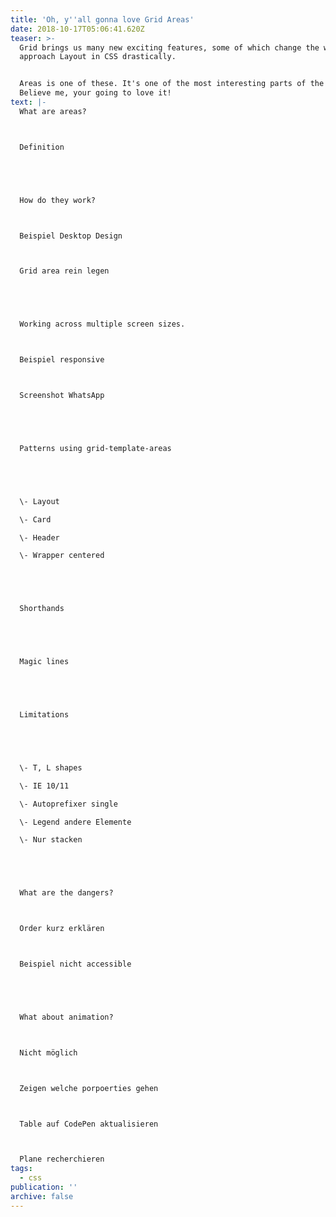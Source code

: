 ```yaml
---
title: 'Oh, y''all gonna love Grid Areas'
date: 2018-10-17T05:06:41.620Z
teaser: >-
  Grid brings us many new exciting features, some of which change the way we
  approach Layout in CSS drastically.


  Areas is one of these. It's one of the most interesting parts of the spec.
  Believe me, your going to love it!
text: |-
  What are areas?



  Definition





  How do they work?



  Beispiel Desktop Design



  Grid area rein legen





  Working across multiple screen sizes.



  Beispiel responsive



  Screenshot WhatsApp





  Patterns using grid-template-areas





  \- Layout

  \- Card

  \- Header

  \- Wrapper centered





  Shorthands





  Magic lines





  Limitations





  \- T, L shapes

  \- IE 10/11

  \- Autoprefixer single 

  \- Legend andere Elemente

  \- Nur stacken





  What are the dangers?



  Order kurz erklären



  Beispiel nicht accessible





  What about animation?



  Nicht möglich



  Zeigen welche porpoerties gehen



  Table auf CodePen aktualisieren



  Plane recherchieren
tags:
  - css
publication: ''
archive: false
---
```



